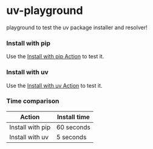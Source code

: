 # uv-playground

playground to test the uv package installer and resolver!

### Install with pip

Use the [Install with pip Action]() to test it. 

### Install with uv

Use the [Install with uv Action]() to test it.

### Time comparison

| Action           | Install time |
|------------------|--------------|
| Install with pip | 60 seconds   |
| Install with uv  | 5 seconds    |